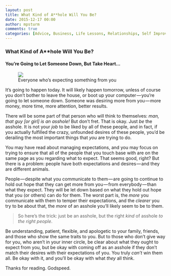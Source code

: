 ```yaml
---
layout: post
title: What Kind of A**hole Will You Be?
date: 2015-12-17 00:00
author: mpsturm
comments: true
categories: [Advice, Business, Life Lessons, Relationships, Self Improvement, Uncategorized]
---
```



<h3>What Kind of A**hole Will You Be?</h3>
<h4>You’re Going to Let Someone Down, But Take Heart…</h4>
<figure class="wp-caption">

<img src="https://mikesturmblog.files.wordpress.com/2015/12/dd7f0-0iqajm_4zoiyi2tj5.jpg">

<figcaption class="wp-caption-text">Everyone who’s expecting something from you</figcaption></figure><p>It’s going to happen today. It will likely happen tomorrow, unless of course you don’t bother to leave the house, or boot up your computer — you’re going to let someone down. Someone was desiring more from you — more money, more time, more attention, better results.</p>
<p>There will be some part of that person who will think to themselves: <em>man, that guy [or girl] is an asshole!</em> But don’t fret. That is okay. Just <em>be</em> the asshole. It is not your <em>job</em> to be liked by all of these people, and in fact, if you actually fulfilled the crazy, unfounded desires of these people, you’d be derailing the most important things that <em>you</em> are trying to do.</p>
<p>You may have read about managing expectations, and you may focus on trying to ensure that all of the people that you touch base with are on the same page as you regarding what to expect. That seems good, right? But there is a problem: people have both expectations and desires — and they are different animals.</p>
<p>People — despite what you communicate to them — are going to continue to hold out hope that they can get more from you — from everybody — than what they expect. They will be let down based on what they hold out hope that you (or others) can do for them. The worst part is, the <em>more</em> you communicate with them to temper their expectations, and the <em>clearer</em> you try to be about that, the <em>more</em> of an asshole you’ll likely seem to be to them.</p>
<blockquote>So here’s the trick: just be an asshole, but the right <em>kind</em> of asshole <em>to the right people</em>.</blockquote>
<p>Be understanding, patient, flexible, and apologetic to your family, friends, and those who show the same traits to you. But to those who don’t give way for you, who aren’t in your inner circle, be clear about what they ought to expect from you, but be okay with coming off as an asshole if they don’t match their desires with their expectations of you. You truly <em>can’t</em> win them all. Be okay with it, and you’ll be okay with what <em>they</em> all think.</p>
<p>Thanks for reading. Godspeed.</p>

